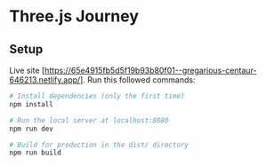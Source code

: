 # Three.js Journey

## Setup
Live site [https://65e4915fb5d5f19b93b80f01--gregarious-centaur-646213.netlify.app/].
Run this followed commands:

``` bash
# Install dependencies (only the first time)
npm install

# Run the local server at localhost:8080
npm run dev

# Build for production in the dist/ directory
npm run build
```
